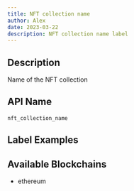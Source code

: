 ```yaml
---
title: NFT collection name
author: Alex
date: 2023-03-22
description: NFT collection name label
---
```


## Description

Name of the NFT collection

## API Name

`nft_collection_name`

## Label Examples


## Available Blockchains

* ethereum
